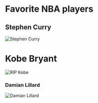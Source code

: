 # Favorite NBA players
	
## Stephen Curry
	
![Stephen Curry](https://i.redd.it/v7rqgoqvc2661.jpg)

# Kobe Bryant
	
![RIP Kobe](https://i.pinimg.com/originals/3c/4e/f2/3c4ef28361eff1d22eb5fc77b82aa855.jpg)

### Damian Lillard
	
![Damian Lillard](https://i.pinimg.com/originals/f2/c0/e8/f2c0e88c1542de0560960bcc2e45b589.png)
